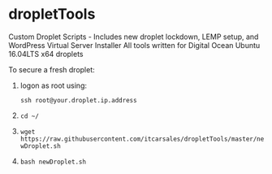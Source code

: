 # dropletTools
Custom Droplet Scripts - Includes new droplet lockdown, LEMP setup, and WordPress Virtual Server Installer
All tools written for Digital Ocean Ubuntu 16.04LTS x64 droplets

To secure a fresh droplet:
1) logon as root using:

    ```ssh root@your.droplet.ip.address```

2) ```cd ~/```
3) ```wget https://raw.githubusercontent.com/itcarsales/dropletTools/master/newDroplet.sh```
4) ```bash newDroplet.sh```
